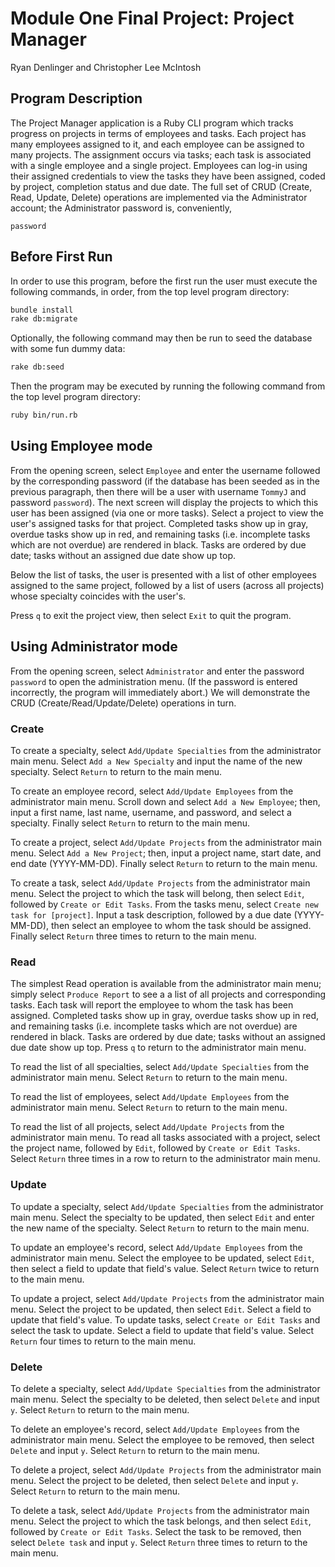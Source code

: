 # Module One Final Project: Project Manager

Ryan Denlinger and Christopher Lee McIntosh

## Program Description

The Project Manager application is a Ruby CLI program which
tracks progress on projects in terms of employees and tasks.
Each project has many employees assigned to it, and each employee
can be assigned to many projects. The assignment occurs via tasks;
each task is associated with a single employee and a single project.
Employees can log-in using their assigned credentials to view the
tasks they have been assigned, coded by project,
completion status and due date. The full set of CRUD (Create, Read,
Update, Delete) operations are implemented via the Administrator
account; the Administrator password is, conveniently,
```
password
```


## Before First Run

In order to use this program, before the first run the user must
execute the following commands, in order, from the top level program
directory:

```bash
bundle install
rake db:migrate
```

Optionally, the following command may then be run to seed the database
with some fun dummy data:

```bash
rake db:seed
```

Then the program may be executed by running the following command
from the top level program directory:

```bash
ruby bin/run.rb
```

## Using Employee mode

From the opening screen, select ```Employee```
and enter the username followed by the corresponding password
(if the database has been seeded as in the previous paragraph, then
there will be a user with username ```TommyJ``` and password ```password```).
The next screen will display the projects
to which this user has been assigned (via one or more tasks).
Select a project to view the user's assigned tasks for that project.
Completed tasks show up in gray, overdue tasks show up in
red, and remaining tasks (i.e. incomplete tasks which are not overdue)
are rendered in black. Tasks are ordered by due date; tasks without an
assigned due date show up top.

Below the list of tasks, the user is presented with a list of other 
employees assigned
to the same project, followed by a list of users (across all projects)
whose specialty coincides with the user's.

Press ```q``` to exit the project view, then select ```Exit``` to quit
the program.

## Using Administrator mode

From the opening screen, select ```Administrator``` and
enter the password ```password``` to open the administration menu.
(If the password is entered incorrectly, the program will immediately
abort.) We will demonstrate the CRUD (Create/Read/Update/Delete) 
operations in turn.

### Create

To create a specialty, select ```Add/Update Specialties``` from the
administrator main menu. Select ```Add a New Specialty``` and input
the name of the new specialty. Select ```Return``` to return to the main
menu.

To create an employee record, select ```Add/Update Employees``` from the
administrator main menu. Scroll down and select ```Add a New Employee```;
then, input a first name, last name, username, and password, and select
a specialty. Finally select ```Return``` to return to the main menu.

To create a project, select ```Add/Update Projects``` from the administrator
main menu. Select ```Add a New Project```; then, input a project name,
start date, and end date (YYYY-MM-DD). Finally select ```Return``` to return
to the main menu.

To create a task, select ```Add/Update Projects``` from the administrator
main menu. Select the project to which the task will belong, then select
```Edit```, followed by ```Create or Edit Tasks```. From the tasks menu,
select ```Create new task for [project]```. Input a task description, followed
by a due date (YYYY-MM-DD), then select an employee to whom the task should
be assigned. Finally select ```Return``` three times to return to the
main menu.

### Read

The simplest Read operation is available from the administrator main
menu; simply select ```Produce Report``` to see a a list of all projects 
and corresponding tasks. Each task will report the employee to whom the
task has been assigned. Completed tasks show up in gray, overdue tasks 
show up in red, and remaining tasks (i.e. incomplete tasks which are
not overdue) are rendered in black. Tasks are ordered by due date;
tasks without an assigned due date show up top. Press ```q``` to return
to the administrator main menu.

To read the list of all specialties, select ```Add/Update Specialties``` 
from the administrator main menu. Select ```Return``` to return to the 
main menu.

To read the list of employees, select ```Add/Update Employees``` from the
administrator main menu. Select ```Return``` to return to the main menu.

To read the list of all projects, select ```Add/Update Projects``` from the
administrator main menu. To read all tasks associated with a project,
select the project name, followed by ```Edit```, followed 
by ```Create or Edit Tasks```. Select ```Return``` three times in a row
to return to the administrator main menu.

### Update

To update a specialty, select ```Add/Update Specialties``` from the
administrator main menu. Select the specialty to be updated, then
select ```Edit``` and enter the new name of the specialty. Select
```Return``` to return to the main menu.

To update an employee's record, select ```Add/Update Employees``` from
the administrator main menu. Select the employee to be updated, select
```Edit```, then select a field to update that field's value.
Select ```Return``` twice to return to the main menu.

To update a project, select ```Add/Update Projects``` from the administrator
main menu. Select the project to be updated, then select ```Edit```. 
Select a field to update that field's value. To update tasks, 
select ```Create or Edit Tasks``` and select the task to update.
Select a field to update that field's value. Select ```Return``` four times
to return to the main menu.

### Delete

To delete a specialty, select ```Add/Update Specialties``` from the
administrator main menu. Select the specialty to be deleted, then select
```Delete``` and input ```y```. Select ```Return``` to return to the
main menu.

To delete an employee's record, select ```Add/Update Employees``` from
the administrator main menu. Select the employee to be removed,
then select ```Delete``` and input ```y```. Select ```Return``` to return
to the main menu.

To delete a project, select ```Add/Update Projects``` from the administrator
main menu. Select the project to be deleted, then select ```Delete```
and input ```y```. Select ```Return``` to return to the main menu.

To delete a task, select ```Add/Update Projects``` from the administrator
main menu. Select the project to which the task belongs, and then
select ```Edit```, followed by ```Create or Edit Tasks```. Select the
task to be removed, then select ```Delete task``` and input ```y```. 
Select ```Return``` three times to return to the main menu.

